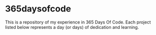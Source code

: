 # 365daysofcode
This is a repository of my experience in 365 Days Of Code. Each project listed below represents a day (or days) of dedication and learning.
